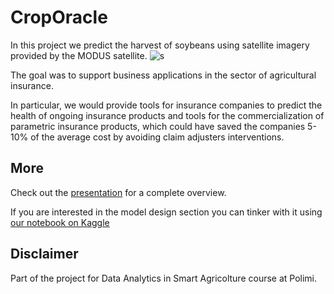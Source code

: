 # CropOracle

In this project we predict the harvest of soybeans using satellite imagery provided by the MODUS satellite.
![s](https://github.com/MBonalumi/CropOracle/assets/61749282/e90c1e8f-6070-4c08-905f-f4396cf213dd)

The goal was to support business applications in the sector of agricultural insurance.

In particular, we would provide tools for insurance companies to predict the health of ongoing insurance products and tools for the commercialization of parametric insurance products, which could have saved the companies 5-10% of the average cost by avoiding claim adjusters interventions.  

## More
Check out the [presentation](https://www.canva.com/design/DAFR6_uNRZQ/lpGbMNLuJ1ABis5d_i13vQ/view?utm_content=DAFR6_uNRZQ&utm_campaign=designshare&utm_medium=link&utm_source=publishsharelink) for a complete overview.


If you are interested in the model design section you can tinker with it using [our notebook on Kaggle](https://www.kaggle.com/code/manuelcecerepalazzo/yield-prediction-deepmodel)



## Disclaimer
Part of the project for Data Analytics in Smart Agricolture course at Polimi.
